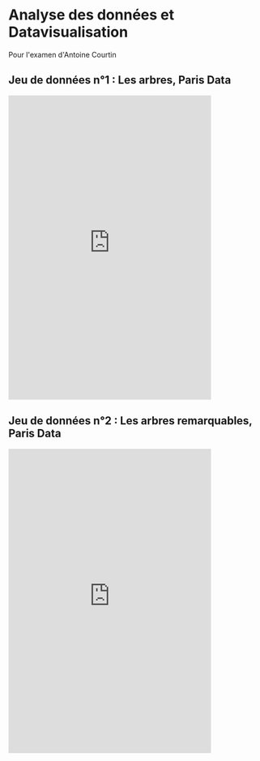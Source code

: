 # Analyse des données et Datavisualisation
Pour l'examen d'Antoine Courtin

## Jeu de données n°1 : Les arbres, Paris Data

<iframe src="https://data.opendatasoft.com/explore/embed/dataset/les-arbres@parisdata/table/?disjunctive.typeemplacement&disjunctive.arrondissement&disjunctive.libellefrancais&disjunctive.genre&disjunctive.espece&disjunctive.varieteoucultivar&disjunctive.stadedeveloppement&disjunctive.remarquable&static=false&datasetcard=false" width="400" height="600" frameborder="0"></iframe>

## Jeu de données n°2 : Les arbres remarquables, Paris Data

<iframe src="https://data.opendatasoft.com/explore/embed/dataset/arbresremarquablesparis@parisdata/table/?&static=false&datasetcard=false" width="400" height="600" frameborder="0"></iframe> 
